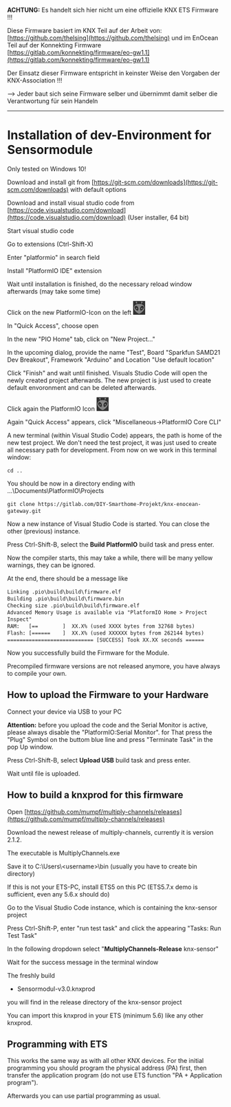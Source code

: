 **ACHTUNG:**
Es handelt sich hier nicht um eine offizielle KNX ETS Firmware !!! 

Diese Firmware basiert im KNX Teil auf der Arbeit von: [https://github.com/thelsing](https://github.com/thelsing) und im EnOcean Teil auf der Konnekting Firmware [https://gitlab.com/konnekting/firmware/eo-gw1.1](https://gitlab.com/konnekting/firmware/eo-gw1.1)

Der Einsatz dieser Firmware entspricht in keinster Weise den Vorgaben der KNX-Association !!!  

--> Jeder baut sich seine Firmware selber und übernimmt damit selber die Verantwortung für sein Handeln

-------------------------------------------------

# Installation of dev-Environment for Sensormodule

Only tested on Windows 10!

Download and install git from [https://git-scm.com/downloads](https://git-scm.com/downloads) with default options

Download and install visual studio code from [https://code.visualstudio.com/download](https://code.visualstudio.com/download) (User installer, 64 bit)

Start visual studio code

Go to extensions (Ctrl-Shift-X)

Enter "platformio" in search field

Install "PlatformIO IDE" extension

Wait until installation is finished, do the necessary reload window afterwards (may take some time)

Click on the new PlatformIO-Icon on the left ![PIO-Icon](PIO2.png)

In "Quick Access", choose open

In the new "PIO Home" tab, click on "New Project..."

In the upcoming dialog, provide the name "Test", Board "Sparkfun SAMD21 Dev Breakout", Framework "Arduino" and Location "Use default location"

Click "Finish" and wait until finished. Visuals Studio Code will open the newly created project afterwards. The new project is just used to create default envoronment and can be deleted afterwards.

Click again the PlatformIO Icon ![PIO-Icon](pic/PIO2.png)

Again "Quick Access" appears, click "Miscellaneous->PlatformIO Core CLI"

A new terminal (within Visual Studio Code) appears, the path is home of the new test project. We don't need the test project, it was just used to create all necessary path for development.
From now on we work in this terminal window:

    cd .. 

You should be now in a directory ending with ...\Documents\PlatformIO\Projects

    git clone https://gitlab.com/DIY-Smarthome-Projekt/knx-enocean-gateway.git
  
Now a new instance of Visual Studio Code is started. You can close the other (previous) instance.

Press Ctrl-Shift-B, select the **Build PlatformIO** build task and press enter.

Now the compiler starts, this may take a while, there will be many yellow warnings, they can be ignored.

At the end, there should be a message like

    Linking .pio\build\build\firmware.elf
    Building .pio\build\build\firmware.bin
    Checking size .pio\build\build\firmware.elf
    Advanced Memory Usage is available via "PlatformIO Home > Project Inspect"
    RAM:   [==        ]  XX.X% (used XXXX bytes from 32768 bytes)
    Flash: [======    ]  XX.X% (used XXXXXX bytes from 262144 bytes)
    ============================ [SUCCESS] Took XX.XX seconds ======

Now you successfully build the Firmware for the Module.

Precompiled firmware versions are not released anymore, you have always to compile your own.
## How to upload the Firmware to your Hardware

Connect your device via USB to your PC

**Attention:** before you upload the code and the Serial Monitor is active, please always disable the "PlatformIO:Serial Monitor". for That press the "Plug" Symbol on the buttom blue line and press "Terminate Task" in the pop Up window.  

Press Ctrl-Shift-B, select **Upload USB** build task and press enter.

Wait until file is uploaded.

## How to build a knxprod for this firmware

Open [https://github.com/mumpf/multiply-channels/releases](https://github.com/mumpf/multiply-channels/releases)

Download the newest release of multiply-channels, currently it is version 2.1.2.



The executable is MultiplyChannels.exe

Save it to C:\Users\\\<username>\bin (usually you have to create bin directory)

If this is not your ETS-PC, install ETS5 on this PC (ETS5.7.x demo is sufficient, even any 5.6.x should do)

Go to the Visual Studio Code instance, which is containing the knx-sensor project

Press Ctrl-Shift-P, enter "run test task" and click the appearing "Tasks: Run Test Task"

In the following dropdown select "**MultiplyChannels-Release** knx-sensor"

Wait for the success message in the terminal window

The freshly build

* Sensormodul-v3.0.knxprod

you will find in the release directory of the knx-sensor project

You can import this knxprod in your ETS (minimum 5.6) like any other knxprod.

## Programming with ETS

This works the same way as with all other KNX devices. For the initial programming you should program the physical address (PA) first, then transfer the application program (do not use ETS function "PA + Application program").

Afterwards you can use partial programming as usual.
